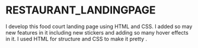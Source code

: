 # RESTAURANT_LANDINGPAGE
I develop this food court landing page using HTML and CSS. I added so may new features in it including new stickers and adding so many hover effects in it. I used HTML for structure and CSS to make it pretty .
